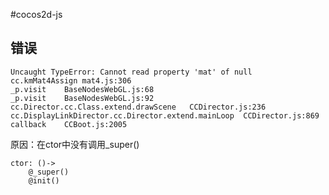 #cocos2d-js

## 错误
```
Uncaught TypeError: Cannot read property 'mat' of null
cc.kmMat4Assign	mat4.js:306
_p.visit	BaseNodesWebGL.js:68
_p.visit	BaseNodesWebGL.js:92
cc.Director.cc.Class.extend.drawScene	CCDirector.js:236
cc.DisplayLinkDirector.cc.Director.extend.mainLoop	CCDirector.js:869
callback	CCBoot.js:2005
```

原因：在ctor中没有调用_super()

```
ctor: ()->
	@_super()
	@init()
```